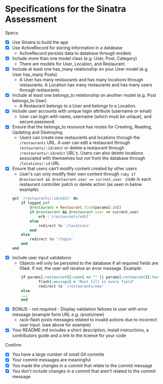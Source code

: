 # Specifications for the Sinatra Assessment

Specs:
- [x] Use Sinatra to build the app
- [x] Use ActiveRecord for storing information in a database
    - ActiveRecord persists data to database through models
- [x] Include more than one model class (e.g. User, Post, Category)
    - There are models for User, Location, and Restaurant.
- [x] Include at least one has_many relationship on your User model (e.g. User has_many Posts)
    - A User has many restaurants and has many locations through restaurants. A Location has many restaurants and has many users through restaurants.
- [x] Include at least one belongs_to relationship on another model (e.g. Post belongs_to User)
    - A Restaurant belongs to a User and belongs to a Location.
- [x] Include user accounts with unique login attribute (username or email)
    - User can login with name, username (which must be unique), and secure password.
- [x] Ensure that the belongs_to resource has routes for Creating, Reading, Updating and Destroying
    - Users can create new restaurants and locations through the `/restaurants` URL. A user can edit a restaurant through `restaurants/:id/edit` or delete a restaurant through `/restaurants/:id/edit` URL's. Users can also delete locations associated with themselves but not from the database through `/locations/:id` URL.
- [x] Ensure that users can't modify content created by other users
    - User's can only modify their own content through ```ruby if @restaurant && @restaurant.user == current_user ``` code in each restaurant controller patch or delete action (as seen in below example):
    ```ruby
    get '/restaurants/:id/edit' do 
        if logged_in?
            @restaurant = Restaurant.find(params[:id])
            if @restaurant && @restaurant.user == current_user
                erb :'/restaurants/edit'
            else
                redirect to '/locations'
            end
        else
            redirect to '/login'
        end
    end
    ```
- [x] Include user input validations
    - Objects will only be persisted to the database if all required fields are filled. If not, the user will receive an error message. Example:
    ```ruby
        if params[:restaurant][:name] == "" || params[:restaurant][:food_type] == "" || params[:location][:name] == ""
                flash[:message] = "Must fill in every field"
                redirect to '/restaurants/new'
        else
        ...
        end
    ```
- [x] BONUS - not required - Display validation failures to user with error message (example form URL e.g. /posts/new)
    - rack-flash posts messages related to invalid actions due to incorrect user input. (see above for example)
- [x] Your README.md includes a short description, install instructions, a contributors guide and a link to the license for your code

Confirm
- [x] You have a large number of small Git commits
- [x] Your commit messages are meaningful
- [x] You made the changes in a commit that relate to the commit message
- [x] You don't include changes in a commit that aren't related to the commit message
